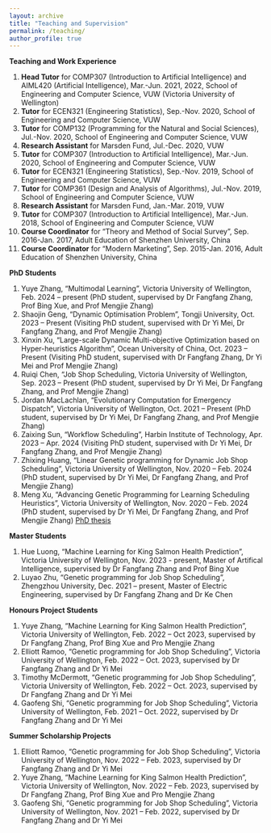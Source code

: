 ```yaml
---
layout: archive
title: "Teaching and Supervision"
permalink: /teaching/
author_profile: true
---
```


**Teaching and Work Experience**
<ol>
<li> <b>Head Tutor</b> for COMP307 (Introduction to Artificial Intelligence) and AIML420 (Artificial Intelligence), Mar.-Jun. 2021, 2022, School of Engineering and Computer Science, VUW (Victoria University of Wellington) </li>
<li> <b>Tutor</b> for ECEN321 (Engineering Statistics), Sep.-Nov. 2020, School of Engineering and Computer Science, VUW </li>
<li> <b>Tutor</b> for COMP132 (Programming for the Natural and Social Sciences), Jul.-Nov. 2020, School of Engineering and Computer Science, VUW </li>
<li> <b>Research Assistant</b> for Marsden Fund, Jul.-Dec. 2020, VUW </li>
<li> <b>Tutor</b> for COMP307 (Introduction to Artificial Intelligence), Mar.-Jun. 2020, School of Engineering and Computer Science, VUW </li>
<li> <b>Tutor</b> for ECEN321 (Engineering Statistics), Sep.-Nov. 2019, School of Engineering and Computer Science, VUW </li>
<li> <b>Tutor</b> for COMP361 (Design and Analysis of Algorithms), Jul.-Nov. 2019, School of Engineering and Computer Science, VUW </li>
<li> <b>Research Assistant</b> for Marsden Fund, Jan.-Mar. 2019, VUW </li>
<li> <b>Tutor</b> for COMP307 (Introduction to Artificial Intelligence), Mar.-Jun. 2018, School of Engineering and Computer Science, VUW </li>
<li> <b>Course Coordinator</b> for “Theory and Method of Social Survey”, Sep. 2016-Jan. 2017, Adult Education of Shenzhen University, China </li>
<li> <b>Course Coordinator</b> for “Modern Marketing”, Sep. 2015-Jan. 2016, Adult Education of Shenzhen University, China </li>
</ol>

**PhD Students**
<ol>
<li> Yuye Zhang, “Multimodal Learning”, Victoria University of Wellington, Feb. 2024 – present (PhD student, supervised by Dr Fangfang Zhang, Prof Bing Xue, and Prof Mengjie Zhang) </li>	
<li> Shaojin Geng, “Dynamic Optimisation Problem”, Tongji University, Oct. 2023 – Present (Visiting PhD student, supervised with Dr Yi Mei, Dr Fangfang Zhang, and Prof Mengjie Zhang) </li>	
<li> Xinxin Xu, “Large-scale Dynamic Multi-objective Optimization based on Hyper-heuristics Algorithm”, Ocean University of China, Oct. 2023 – Present (Visiting PhD student, supervised with Dr Fangfang Zhang, Dr Yi Mei and Prof Mengjie Zhang) </li>
<li> Ruiqi Chen, “Job Shop Scheduling, Victoria University of Wellington, Sep. 2023 – Present (PhD student, supervised by Dr Yi Mei, Dr Fangfang Zhang, and Prof Mengjie Zhang) </li>	
<li> Jordan MacLachlan, “Evolutionary Computation for Emergency Dispatch”, Victoria University of Wellington, Oct. 2021 – Present (PhD student, supervised by Dr Yi Mei, Dr Fangfang Zhang, and Prof Mengjie Zhang) </li>
<li> Zaixing Sun, “Workflow Scheduling”, Harbin Institute of Technology, Apr. 2023 – Apr. 2024 (Visiting PhD student, supervised with Dr Yi Mei, Dr Fangfang Zhang, and Prof Mengjie Zhang) </li>
<li> Zhixing Huang, “Linear Genetic programming for Dynamic Job Shop Scheduling”, Victoria University of Wellington, Nov. 2020 – Feb. 2024 (PhD student, supervised by Dr Yi Mei, Dr Fangfang Zhang, and Prof Mengjie Zhang) </li>
<li> Meng Xu, “Advancing Genetic Programming for Learning Scheduling Heuristics”, Victoria University of Wellington, Nov. 2020 – Feb. 2024 (PhD student, supervised by Dr Yi Mei, Dr Fangfang Zhang, and Prof Mengjie Zhang) <a target="_blank" href="">PhD thesis</a> </li> 
</ol>

**Master Students**
<ol>
<li> Hue Luong, “Machine Learning for King Salmon Health Prediction”, Victoria University of Wellington, Nov. 2023 - present, Master of Artifical Intelligence, supervised by Dr Fangfang Zhang and Prof Bing Xue</li>
<li> Luyao Zhu, “Genetic programming for Job Shop Scheduling”, Zhengzhou University, Dec. 2021 – present, Master of Electric Engineering, supervised by Dr Fangfang Zhang and Dr Ke Chen</li> 	
</ol>

**Honours Project Students**
<ol>
<li> Yuye Zhang, “Machine Learning for King Salmon Health Prediction”, Victoria University of Wellington, Feb. 2022 – Oct 2023, supervised by Dr Fangfang Zhang, Prof Bing Xue and Pro Mengjie Zhang</li> 	
<li> Elliott Ramoo, “Genetic programming for Job Shop Scheduling”, Victoria University of Wellington, Feb. 2022 – Oct. 2023, supervised by Dr Fangfang Zhang and Dr Yi Mei</li><li> Timothy McDermott, “Genetic programming for Job Shop Scheduling”, Victoria University of Wellington, Feb. 2022 – Oct. 2023, supervised by Dr Fangfang Zhang and Dr Yi Mei</li> 
<li> Gaofeng Shi, “Genetic programming for Job Shop Scheduling”, Victoria University of Wellington, Feb. 2021 – Oct. 2022, supervised by Dr Fangfang Zhang and Dr Yi Mei</li> 
</ol>

**Summer Scholarship Projects**
<ol>
<li> Elliott Ramoo, “Genetic programming for Job Shop Scheduling”, Victoria University of Wellington, Nov. 2022 – Feb. 2023, supervised by Dr Fangfang Zhang and Dr Yi Mei</li><li> Yuye Zhang, “Machine Learning for King Salmon Health Prediction”, Victoria University of Wellington, Nov. 2022 – Feb. 2023, supervised by Dr Fangfang Zhang, Prof Bing Xue and Pro Mengjie Zhang</li> 
<li> Gaofeng Shi, “Genetic programming for Job Shop Scheduling”, Victoria University of Wellington, Nov. 2021 – Feb. 2022, supervised by Dr Fangfang Zhang and Dr Yi Mei</li> </ol>


